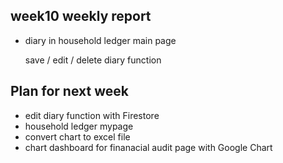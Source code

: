 ## week10 weekly report

+ diary in household ledger main page

  save / edit / delete diary function
  
  
## Plan for next week
+ edit diary function with Firestore
+ household ledger mypage
+ convert chart to excel file
+ chart dashboard for finanacial audit page with Google Chart
